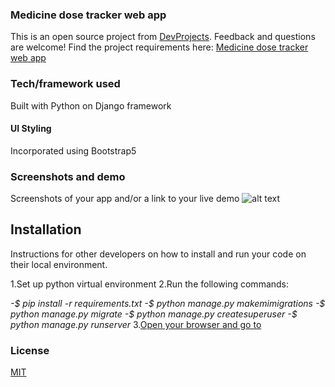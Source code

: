 ### Medicine dose tracker web app 

This is an open source project from [DevProjects](http://www.codementor.io/projects). Feedback and questions are welcome!
Find the project requirements here: [Medicine dose tracker web app ](https://www.codementor.io/projects/web/medicine-dose-tracker-b6evlas194)

### Tech/framework used
Built with Python on Django framework

#### UI Styling
Incorporated using Bootstrap5

### Screenshots and demo
Screenshots of your app and/or a link to your live demo
![alt text](media/dose.jpg)

## Installation
Instructions for other developers on how to install and run your code on their local environment.

1.Set up python virtual environment
2.Run the following commands:

  *-$ pip install -r requirements.txt*
  *-$ python manage.py makemimigrations*
  *-$ python manage.py migrate*
  *-$ python manage.py createsuperuser*
  *-$ python manage.py runserver*
3.[Open your browser and go to](http://127.0.0.1/8000)

### License
[MIT](https://choosealicense.com/licenses/mit/)

